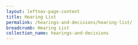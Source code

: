```yaml
---
layout: leftnav-page-content
title: Hearing List
permalink: /hearings-and-decisions/hearing-list/
breadcrumb: Hearing List
collection_name: hearings-and-decisions
---
```

